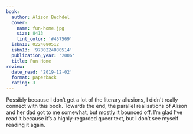 ```yaml
---
book:
  author: Alison Bechdel
  cover:
    name: fun-home.jpg
    size: 8413
    tint_color: '#457569'
  isbn10: 0224080512
  isbn13: '9780224080514'
  publication_year: '2006'
  title: Fun Home
review:
  date_read: '2019-12-02'
  format: paperback
  rating: 3
---
```


Possibly because I don’t get a lot of the literary allusions, I didn't really connect with this book. Towards the end, the parallel realisations of Alison and her dad got to me somewhat, but mostly it bounced off. I’m glad I’ve read it because it’s a highly-regarded queer text, but I don’t see myself reading it again.